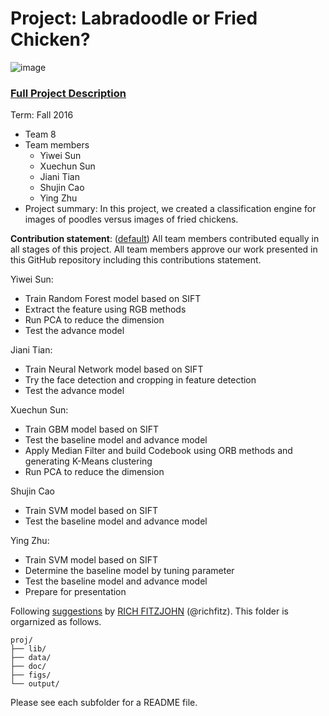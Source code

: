 # Project: Labradoodle or Fried Chicken? 
![image](https://s-media-cache-ak0.pinimg.com/236x/6b/01/3c/6b013cd759c69d17ffd1b67b3c1fbbbf.jpg)
### [Full Project Description](doc/project3_desc.html)

Term: Fall 2016

+ Team 8
+ Team members
	+ Yiwei Sun 
	+ Xuechun Sun
	+ Jiani Tian
	+ Shujin Cao
	+ Ying Zhu
+ Project summary: In this project, we created a classification engine for images of poodles versus images of fried chickens. 
	
**Contribution statement**: ([default](doc/a_note_on_contributions.md)) All team members contributed equally in all stages of this project. All team members approve our work presented in this GitHub repository including this contributions statement. 

Yiwei Sun: 
- Train Random Forest model based on SIFT
- Extract the feature using RGB methods
- Run PCA to reduce the dimension
- Test the advance model

Jiani Tian: 
- Train Neural Network model based on SIFT
- Try the face detection and cropping in feature detection
- Test the advance model

Xuechun Sun: 
- Train GBM model based on SIFT
- Test the baseline model and advance model
- Apply Median Filter and build Codebook using ORB methods and generating K-Means clustering
- Run PCA to reduce the dimension


Shujin Cao
- Train SVM model based on SIFT
- Test the baseline model and advance model

Ying Zhu: 
- Train SVM model based on SIFT
- Determine the baseline model by tuning parameter
- Test the baseline model and advance model
- Prepare for presentation



Following [suggestions](http://nicercode.github.io/blog/2013-04-05-projects/) by [RICH FITZJOHN](http://nicercode.github.io/about/#Team) (@richfitz). This folder is orgarnized as follows.

```
proj/
├── lib/
├── data/
├── doc/
├── figs/
└── output/
```

Please see each subfolder for a README file.
